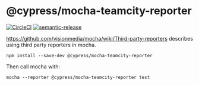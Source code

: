 # @cypress/mocha-teamcity-reporter

[![CircleCI](https://circleci.com/gh/cypress-io/mocha-teamcity-reporter.svg?style=svg)](https://circleci.com/gh/cypress-io/mocha-teamcity-reporter)
[![semantic-release][semantic-image] ][semantic-url]

https://github.com/visionmedia/mocha/wiki/Third-party-reporters describes using third party reporters in mocha.

```
npm install --save-dev @cypress/mocha-teamcity-reporter
```

Then call mocha with:

`mocha --reporter @cypress/mocha-teamcity-reporter test`

[semantic-image]: https://img.shields.io/badge/%20%20%F0%9F%93%A6%F0%9F%9A%80-semantic--release-e10079.svg
[semantic-url]: https://github.com/semantic-release/semantic-release
